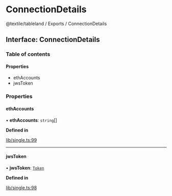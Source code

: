 # ConnectionDetails

@textile/tableland / Exports / ConnectionDetails

## Interface: ConnectionDetails

### Table of contents

#### Properties

* ethAccounts
* jwsToken

### Properties

#### ethAccounts

• **ethAccounts**: `string`\[]

**Defined in**

[lib/single.ts:99](https://github.com/textileio/js-tableland/blob/main/src/lib/single.ts#L99)

***

#### jwsToken

• **jwsToken**: [`Token`](broken-reference)

**Defined in**

[lib/single.ts:98](https://github.com/textileio/js-tableland/blob/main/src/lib/single.ts#L98)
